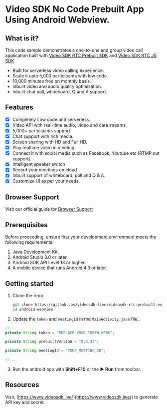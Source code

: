 # Video SDK No Code Prebuilt App Using Android Webview.

## What is it?

This code sample demonstrates a one-to-one and group video call application built with [Video SDK RTC Prebuilt SDK](https://docs.videosdk.live/docs/guide/prebuilt-video-and-audio-calling/getting-started) and [Video SDK RTC JS SDK](https://docs.videosdk.live/docs/realtime-communication/sdk-reference/javascript-sdk/setup)

- Built for serverless video calling experience.
- Scale it upto 5,000 participants with low code.
- 10,000 minutes free on monthly basis.
- Inbuilt video and audio quality optimization.
- Inbuilt chat poll, whiteboard, Q and A support.

## Features

- [x] Completely Low code and serverless.
- [x] Video API with real-time audio, video and data streams
- [x] 5,000+ participants support
- [x] Chat support with rich media.
- [x] Screen sharing with HD and Full HD.
- [x] Play realtime video in meeting
- [x] Connect it with social media such as Facebook, Youtube etc (RTMP out support).
- [x] Intelligent speaker switch
- [x] Record your meetings on cloud
- [x] Inbuilt support of whiteboard, poll and Q & A.
- [x] Customize UI as per your needs.

## Browser Support

Visit our official guide for [Browser Support](https://docs.videosdk.live/docs/realtime-communication/see-also/device-browser-support)

## Prerequisites

Before proceeding, ensure that your development environment meets the following requirements:

1. Java Development Kit.
2. Android Studio 3.0 or later.
3. Android SDK API Level 18 or higher.
4. A mobile device that runs Android 4.3 or later.

## Getting started

1. Clone the repo

   ```sh
   git clone https://github.com/videosdk-live/videosdk-rtc-prebuilt-examples.git
   cd android-webview
   ```

2. Update the `token` and `meetingId` in the `MainActivity.java` file..

```javascript
//...
private String token = "REPLACE_YOUR_TOKEN_HERE";

private String prebuiltVersion = "0.3.43";

private String meetingId = "YOUR_MEETING_ID";

//...
```

3. Run the android app with **Shift+F10** or the ▶️ **Run** from toolbar.

## Resources

Visit, [https://www.videosdk.live/](https://www.videosdk.live/) to generate API key and secret.
